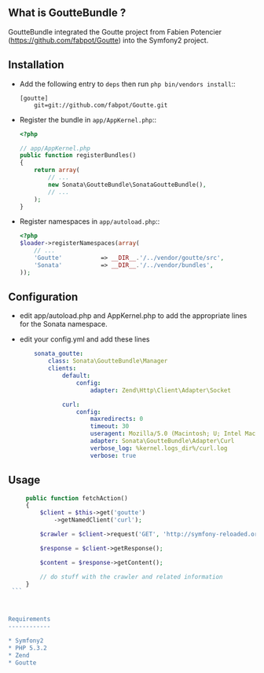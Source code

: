 What is GoutteBundle ?
----------------------

GoutteBundle integrated the Goutte project from Fabien Potencier (https://github.com/fabpot/Goutte) into the Symfony2 project.


Installation
------------

* Add the following entry to ``deps`` then run ``php bin/vendors install``::

    ```
    [goutte]
        git=git://github.com/fabpot/Goutte.git
    ```

* Register the bundle in ``app/AppKernel.php``::

    ```php
    <?php

    // app/AppKernel.php
    public function registerBundles()
    {
        return array(
            // ...
            new Sonata\GoutteBundle\SonataGoutteBundle(),
            // ...
        );
    }
    ```

* Register namespaces in ``app/autoload.php``::

    ```php
    <?php
    $loader->registerNamespaces(array(
        // ...
        'Goutte'           => __DIR__.'/../vendor/goutte/src',
        'Sonata'           => __DIR__.'/../vendor/bundles',
    ));
    ```
    
Configuration
-------------

* edit app/autoload.php and AppKernel.php to add the appropriate lines for the Sonata namespace.
* edit your config.yml and add these lines

    ```yaml
        sonata_goutte:
            class: Sonata\GoutteBundle\Manager
            clients:
                default:
                    config:
                        adapter: Zend\Http\Client\Adapter\Socket

                curl:
                    config:
                        maxredirects: 0
                        timeout: 30
                        useragent: Mozilla/5.0 (Macintosh; U; Intel Mac OS X 10.6; en-US; rv:1.9.2.3) Gecko/20100401 Firefox/3.6.3
                        adapter: Sonata\GoutteBundle\Adapter\Curl
                        verbose_log: %kernel.logs_dir%/curl.log
                        verbose: true
    ```

Usage
-----
        
   ```php
        public function fetchAction()
        {
            $client = $this->get('goutte')
                ->getNamedClient('curl');

            $crawler = $client->request('GET', 'http://symfony-reloaded.org/');

            $response = $client->getResponse();

            $content = $response->getContent();

            // do stuff with the crawler and related information
        }
    ```



Requirements
------------

* Symfony2
* PHP 5.3.2
* Zend
* Goutte

